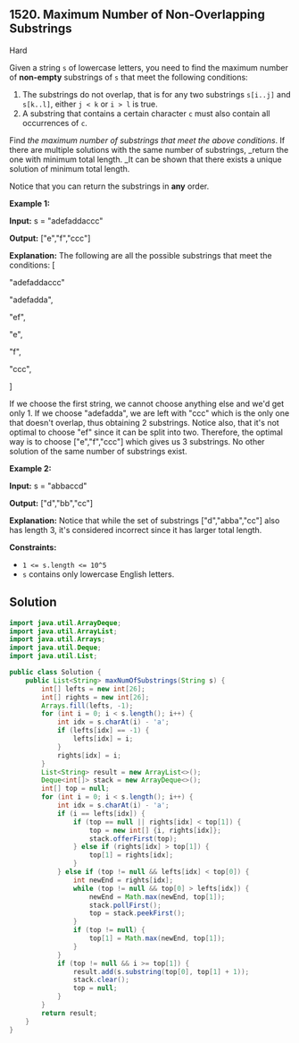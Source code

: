 ## 1520\. Maximum Number of Non-Overlapping Substrings

Hard

Given a string `s` of lowercase letters, you need to find the maximum number of **non-empty** substrings of `s` that meet the following conditions:

1.  The substrings do not overlap, that is for any two substrings `s[i..j]` and `s[k..l]`, either `j < k` or `i > l` is true.
2.  A substring that contains a certain character `c` must also contain all occurrences of `c`.

Find _the maximum number of substrings that meet the above conditions_. If there are multiple solutions with the same number of substrings, _return the one with minimum total length. _It can be shown that there exists a unique solution of minimum total length.

Notice that you can return the substrings in **any** order.

**Example 1:**

**Input:** s = "adefaddaccc"

**Output:** ["e","f","ccc"]

**Explanation:** The following are all the possible substrings that meet the conditions: 
[ 

"adefaddaccc" 

"adefadda", 

"ef", 

"e", 

"f", 

"ccc", 

] 

If we choose the first string, we cannot choose anything else and we'd get only 1. If we choose "adefadda", we are left with "ccc" which is the only one that doesn't overlap, thus obtaining 2 substrings. Notice also, that it's not optimal to choose "ef" since it can be split into two. Therefore, the optimal way is to choose ["e","f","ccc"] which gives us 3 substrings. No other solution of the same number of substrings exist.

**Example 2:**

**Input:** s = "abbaccd"

**Output:** ["d","bb","cc"]

**Explanation:** Notice that while the set of substrings ["d","abba","cc"] also has length 3, it's considered incorrect since it has larger total length.

**Constraints:**

*   `1 <= s.length <= 10^5`
*   `s` contains only lowercase English letters.

## Solution

```java
import java.util.ArrayDeque;
import java.util.ArrayList;
import java.util.Arrays;
import java.util.Deque;
import java.util.List;

public class Solution {
    public List<String> maxNumOfSubstrings(String s) {
        int[] lefts = new int[26];
        int[] rights = new int[26];
        Arrays.fill(lefts, -1);
        for (int i = 0; i < s.length(); i++) {
            int idx = s.charAt(i) - 'a';
            if (lefts[idx] == -1) {
                lefts[idx] = i;
            }
            rights[idx] = i;
        }
        List<String> result = new ArrayList<>();
        Deque<int[]> stack = new ArrayDeque<>();
        int[] top = null;
        for (int i = 0; i < s.length(); i++) {
            int idx = s.charAt(i) - 'a';
            if (i == lefts[idx]) {
                if (top == null || rights[idx] < top[1]) {
                    top = new int[] {i, rights[idx]};
                    stack.offerFirst(top);
                } else if (rights[idx] > top[1]) {
                    top[1] = rights[idx];
                }
            } else if (top != null && lefts[idx] < top[0]) {
                int newEnd = rights[idx];
                while (top != null && top[0] > lefts[idx]) {
                    newEnd = Math.max(newEnd, top[1]);
                    stack.pollFirst();
                    top = stack.peekFirst();
                }
                if (top != null) {
                    top[1] = Math.max(newEnd, top[1]);
                }
            }
            if (top != null && i >= top[1]) {
                result.add(s.substring(top[0], top[1] + 1));
                stack.clear();
                top = null;
            }
        }
        return result;
    }
}
```